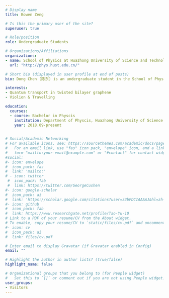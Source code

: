```yaml
---
# Display name
title: Bowen Zeng

# Is this the primary user of the site?
superuser: true

# Role/position
role: Undergraduate Students

# Organizations/Affiliations
organizations:
- name: School of Physics at Huazhong University of Science and Technology
  url: "http://phys.hust.edu.cn/"

# Short bio (displayed in user profile at end of posts)
bio: Dong Chen (陈东) is an undergraduate student in the School of Physics at Huazhong University of Science and Technology (Wuhan, China). Recently he mainly focuses on the superconducting mechanism in magic-angle twisted bilayer graphene.

interests:
- Quantum transport in twisted bilayer graphene
- Violion & Travelling

education:
  courses:
  - course: Bachelor in Physcis
    institution: Department of Physcis, Huazhong University of Science and Technology 
    year: 2018.09-present
  

# Social/Academic Networking
# For available icons, see: https://sourcethemes.com/academic/docs/page-builder/#icons
#   For an email link, use "fas" icon pack, "envelope" icon, and a link in the
#   form "mailto:your-email@example.com" or "#contact" for contact widget.
#social:
#- icon: envelope
#  icon_pack: fas
#  link: 'mailto:'
# - icon: twitter
 #  icon_pack: fab
 #  link: https://twitter.com/GeorgeCushen
#- icon: google-scholar
#  icon_pack: ai
#  link: 'https://scholar.google.com/citations?user=z3bPDCIAAAAJ&hl=zh-CN'
#- icon: github
#  icon_pack: fab
#  link: https://www.researchgate.net/profile/Tao-Yu-10
# Link to a PDF of your resume/CV from the About widget.
# To enable, copy your resume/CV to `static/files/cv.pdf` and uncomment the lines below.
#- icon: cv
#  icon_pack: ai
#  link: files/cv.pdf

# Enter email to display Gravatar (if Gravatar enabled in Config)
email: ""

# Highlight the author in author lists? (true/false)
highlight_name: false

# Organizational groups that you belong to (for People widget)
#   Set this to `[]` or comment out if you are not using People widget.
user_groups:
- Visitors
---
```





